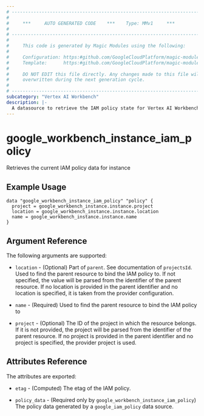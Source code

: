 ```yaml
---
# ----------------------------------------------------------------------------
#
#     ***     AUTO GENERATED CODE    ***    Type: MMv1     ***
#
# ----------------------------------------------------------------------------
#
#     This code is generated by Magic Modules using the following:
#
#     Configuration: https:#github.com/GoogleCloudPlatform/magic-modules/tree/main/mmv1/products/workbench/Instance.yaml
#     Template:      https:#github.com/GoogleCloudPlatform/magic-modules/tree/main/mmv1/templates/terraform/datasource_iam.html.markdown.tmpl
#
#     DO NOT EDIT this file directly. Any changes made to this file will be
#     overwritten during the next generation cycle.
#
# ----------------------------------------------------------------------------
subcategory: "Vertex AI Workbench"
description: |-
  A datasource to retrieve the IAM policy state for Vertex AI Workbench Instance
---
```



# google_workbench_instance_iam_policy

Retrieves the current IAM policy data for instance


## Example Usage


```hcl
data "google_workbench_instance_iam_policy" "policy" {
  project = google_workbench_instance.instance.project
  location = google_workbench_instance.instance.location
  name = google_workbench_instance.instance.name
}
```

## Argument Reference

The following arguments are supported:

* `location` - (Optional) Part of `parent`. See documentation of `projectsId`. Used to find the parent resource to bind the IAM policy to. If not specified,
  the value will be parsed from the identifier of the parent resource. If no location is provided in the parent identifier and no
  location is specified, it is taken from the provider configuration.
* `name` - (Required) Used to find the parent resource to bind the IAM policy to

* `project` - (Optional) The ID of the project in which the resource belongs.
    If it is not provided, the project will be parsed from the identifier of the parent resource. If no project is provided in the parent identifier and no project is specified, the provider project is used.

## Attributes Reference

The attributes are exported:

* `etag` - (Computed) The etag of the IAM policy.

* `policy_data` - (Required only by `google_workbench_instance_iam_policy`) The policy data generated by
  a `google_iam_policy` data source.
